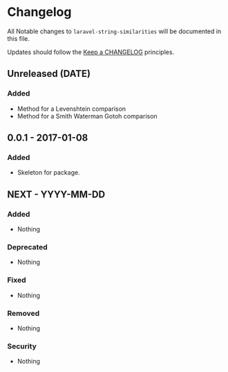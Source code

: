 # Changelog

All Notable changes to `laravel-string-similarities` will be documented in this file.

Updates should follow the [Keep a CHANGELOG](http://keepachangelog.com/) principles.

## Unreleased (DATE)

### Added
- Method for a Levenshtein comparison
- Method for a Smith Waterman Gotoh comparison

## 0.0.1 - 2017-01-08

### Added
- Skeleton for package.

## NEXT - YYYY-MM-DD

### Added
- Nothing

### Deprecated
- Nothing

### Fixed
- Nothing

### Removed
- Nothing

### Security
- Nothing
